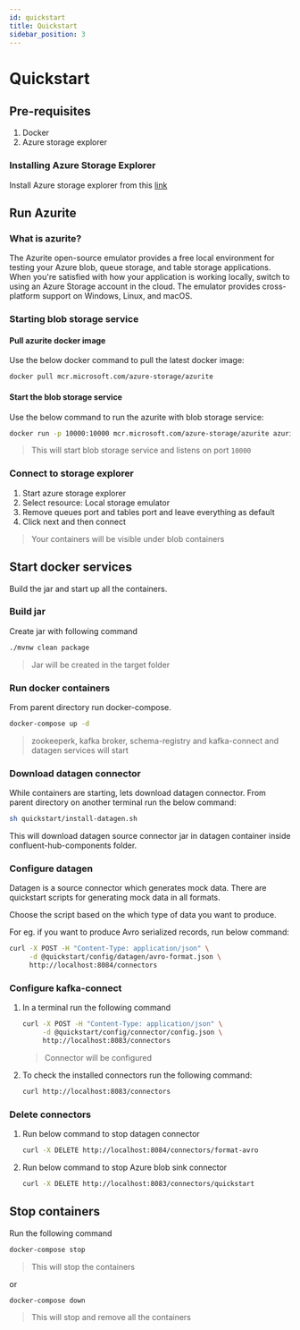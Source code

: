 ```yaml
---
id: quickstart
title: Quickstart
sidebar_position: 3
---
```


# Quickstart

## Pre-requisites

1. Docker
2. Azure storage explorer


### Installing Azure Storage Explorer
Install Azure storage explorer from this [link](https://azure.microsoft.com/en-in/features/storage-explorer/)

## Run Azurite

### What is azurite?
The Azurite open-source emulator provides a free local environment for testing your Azure blob, queue storage, and table storage applications. When you're satisfied with how your application is working locally, switch to using an Azure Storage account in the cloud. The emulator provides cross-platform support on Windows, Linux, and macOS.

### Starting blob storage service

#### Pull azurite docker image

Use the below docker command to pull the latest docker image:

```bash
docker pull mcr.microsoft.com/azure-storage/azurite
```

#### Start the blob storage service

Use the below command to run the azurite with blob storage service:

```bash
docker run -p 10000:10000 mcr.microsoft.com/azure-storage/azurite azurite-blob --blobHost 0.0.0.0
```

> This will start blob storage service and listens on port `10000`

### Connect to storage explorer

1. Start azure storage explorer
2. Select resource: Local storage emulator
3. Remove queues port and tables port and leave everything as default
4. Click next and then connect

> Your containers will be visible under blob containers

## Start docker services
Build the jar and start up all the containers.

### Build jar

Create jar with following command

```bash
./mvnw clean package
```

> Jar will be created in the target folder

### Run docker containers

From parent directory run docker-compose.

```bash
docker-compose up -d
```

> zookeeperk, kafka broker, schema-registry and kafka-connect and datagen services will start


### Download datagen connector

While containers are starting, lets download datagen connector. From parent directory on another terminal
run the below command:

```bash
sh quickstart/install-datagen.sh
```

This will download datagen source connector jar in datagen container inside confluent-hub-components folder.

### Configure datagen

Datagen is a source connector which generates mock data.
There are quickstart scripts for generating mock data in all formats.

Choose the script based on the which type of data you want to produce.

For eg. if you want to produce Avro serialized records, run below command:

```bash
curl -X POST -H "Content-Type: application/json" \
     -d @quickstart/config/datagen/avro-format.json \
     http://localhost:8084/connectors
```


### Configure kafka-connect

1. In a terminal run the following command

    ```bash
    curl -X POST -H "Content-Type: application/json" \
         -d @quickstart/config/connector/config.json \
         http://localhost:8083/connectors
    ```

    > Connector will be configured

2. To check the installed connectors run the following command:

    ```bash
    curl http://localhost:8083/connectors
    ```


### Delete connectors

1. Run below command to stop datagen connector

    ```bash
    curl -X DELETE http://localhost:8084/connectors/format-avro
    ```

 1. Run below command to stop Azure blob sink connector

    ```bash
    curl -X DELETE http://localhost:8083/connectors/quickstart
    ```


## Stop containers

Run the following command

```bash
docker-compose stop
```

> This will stop the containers

or

```bash
docker-compose down
```

> This will stop and remove all the containers